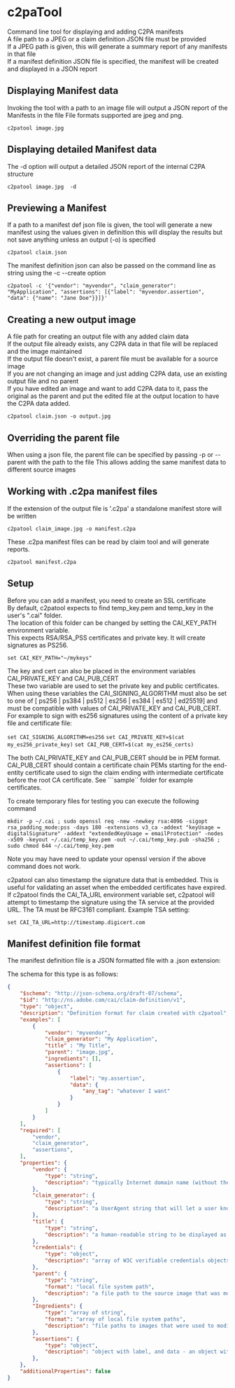 # c2paTool

Command line tool for displaying and adding C2PA manifests  
A file path to a JPEG or a claim definition JSON file must be provided  
If a JPEG path is given, this will generate a summary report of any manifests in that file  
If a manifest definition JSON file is specified, the manifest will be created and displayed in a JSON report

## Displaying Manifest data

Invoking the tool with a path to an image file will output a JSON report of the Manifests in the file
File formats supported are jpeg and png. 

```c2patool image.jpg```

## Displaying detailed Manifest data

The -d option will output a detailed JSON report of the internal C2PA structure

```c2patool image.jpg  -d```

## Previewing a Manifest

If a path to a manifest def json file is given,
the tool will generate a new manifest using the values given in definition
this will display the results but not save anything unless an output (-o) is specified

```c2patool claim.json```

The manifest definition json can also be passed on the command line as string using the -c --create option

```c2patool -c '{"vendor": "myvendor", "claim_generator": "MyApplication", "assertions": [{"label": "myvendor.assertion", "data": {"name": "Jane Doe"}}]}'```
 
## Creating a new output image

A file path for creating an output file with any added claim data  
If the output file already exists, any C2PA data in that file will be replaced and the image maintained  
If the output file doesn't exist, a parent file must be available for a source image  
If you are not changing an image and just adding C2PA data, use an existing output file and no parent  
If you have edited an image and want to add C2PA data to it, pass the original as the parent
and put the edited file at the output location to have the C2PA data added.

```c2patool claim.json -o output.jpg```
## Overriding the parent file

When using a json file, the parent file can be specified by passing -p or --parent with the path to the file
This allows adding the same manifest data to different source images

## Working with .c2pa manifest files

If the extension of the output file is '.c2pa' a standalone manifest store will be written 

```c2patool claim_image.jpg -o manifest.c2pa```

These .c2pa manifest files can be read by claim tool and will generate reports.

```c2patool manifest.c2pa```
## Setup

Before you can add a manifest, you need to create an SSL certificate  
By default, c2patool expects to find temp_key.pem and temp_key in the user's ".cai" folder.  
The location of this folder can be changed by setting the CAI_KEY_PATH environment variable.  
This expects RSA/RSA_PSS certificates and private key.  It will create signatures as PS256. 

```set CAI_KEY_PATH="~/mykeys"```

The key and cert can also be placed in the environment variables CAI_PRIVATE_KEY and CAI_PUB_CERT  
These two variable are used to set the private key and public certificates.  When using these variables
the CAI_SIGNING_ALGORITHM must also be set to one of [ ps256 | ps384 | ps512 | es256 | es384 | es512 | ed25519] and
must be compatible with values of CAI_PRIVATE_KEY and CAI_PUB_CERT. For example to sign with es256 signatures
using the content of a private key file and certificate file:

```set CAI_SIGNING_ALGORITHM=es256```
```set CAI_PRIVATE_KEY=$(cat my_es256_private_key)```
```set CAI_PUB_CERT=$(cat my_es256_certs)```

The both CAI_PRIVATE_KEY and CAI_PUB_CERT should be in PEM format.  CAI_PUB_CERT should contain a certificate
chain PEMs starting for the end-entity certificate used to sign the claim ending with intermediate certificate
before the root CA certificate.  See ```sample`` folder for example certificates.

To create temporary files for testing you can execute the following command

```
mkdir -p ~/.cai ; sudo openssl req -new -newkey rsa:4096 -sigopt rsa_padding_mode:pss -days 180 -extensions v3_ca -addext "keyUsage = digitalSignature" -addext "extendedKeyUsage = emailProtection" -nodes -x509 -keyout ~/.cai/temp_key.pem -out ~/.cai/temp_key.pub -sha256 ; sudo chmod 644 ~/.cai/temp_key.pem
```	

Note you may have need to update your openssl version if the above command does not work.

c2patool can also timestamp the signature data that is embedded.  This is useful for validating an asset when the embedded 
certificates have expired.  If c2patool finds the CAI_TA_URL environment variable set, c2patool will attempt to timestamp the signature using the TA service at the provided URL.  The TA must be RFC3161 compliant.  Example TSA setting:

```set CAI_TA_URL=http://timestamp.digicert.com```

## Manifest definition file format

The manifest definition file is a JSON formatted file with a .json extension:

The schema for this type is as follows:
```json
{
	"$schema": "http://json-schema.org/draft-07/schema",
	"$id": "http://ns.adobe.com/cai/claim-definition/v1",
	"type": "object",
	"description": "Definition format for claim created with c2patool",
	"examples": [
		{
            "vendor": "myvendor",
            "claim_generator": "My Application",
            "title" : "My Title",
            "parent": "image.jpg",  
            "ingredients": [],
            "assertions": [
				{
					"label": "my.assertion",
					"data": {
						"any_tag": "whatever I want"
					}
				}
			]
        }    
	],
	"required": [
		"vendor",
		"claim_generator",
		"assertions",
	],
	"properties": {
		"vendor": {
			"type": "string",
			"description": "typically Internet domain name (without the TLD) for the vendor (i.e. `adobe`, `nytimes`)"
		},
		"claim_generator": {
			"type": "string",
			"description": "a UserAgent string that will let a user know what software/hardware/system produced this Manifest - names should not contain spaces"
		},
		"title": {
			"type": "string",
			"description": "a human-readable string to be displayed as the tile for this Manifest (defaults to embedded file name)"
		},
		"credentials": {
			"type": "object",
			"description": "array of W3C verifiable credentials objects defined in the c2pa assertion specification. Section 7"
		},
		"parent": {
			"type": "string",
			"format": "local file system path",
			"description": "a file path to the source image that was modified by this Manifest (if any)"
		},
        "Ingredients": {
			"type": "array of string",
			"format": "array of local file system paths",
			"description": "file paths to images that were used to modify the image referenced by this Manifest (if any)"
		},
		"assertions": {
			"type": "object",
			"description": "object with label, and data - an object with any value as defined in the c2pa assertion specification"
		},
	},
	"additionalProperties": false
}
```
